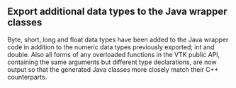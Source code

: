 ## Export additional data types to the Java wrapper classes

Byte, short, long and float data types have been added to the Java wrapper code in addition to the numeric data types previously exported; int and double. Also all forms of any overloaded functions in the VTK public API, containing the same arguments but different type declarations, are now output so that the generated Java classes more closely match their C++ counterparts.
